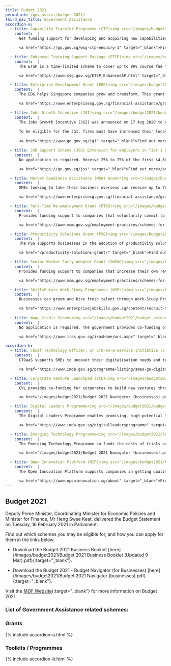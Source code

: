 ```yaml
---
title: Budget 2021
permalink: /gov-assist/budget-2021/
third_nav_title: Government Assistance
accordion-a:
  - title: Capability Transfer Programme (CTP)<img src="/images/budget2021/budget_extended.png">
    content:  |
      Get funding support for developing and acquiring new capabilities from foreign specialists.

      <a href="https://go.gov.sg/wsg-ctp-enquiry-1" target="_blank">Find out more</a>

  - title: Enhanced Training Support Package (ETSP)<img src="/images/budget2021/budget_extended.png">
    content:  |
      The ETSP is a time-limited scheme to cover up to 90% course fee funding (for selected sectors) and up to $7.50/hr absentee payroll funding for selected sector-specific traning programmes by SSG-appointed training partners for courses starting before 1 Jan 2022.

      <a href="https://www.ssg.gov.sg/ETSP_EnhancedAP.html" target="_blank">Find out more</a>   

  - title: Enterprise Development Grant (EDG)<img src="/images/budget2021/budget_enhanced.png">
    content:  |
      The EDG helps Singapore companies grow and transform. This grant supports projects that help you upgrade your business, innovate or venture overseas. Receive up to 70% support for eligible costs. (up to 80% from 1 April - 31 March 2022)

      <a href="https://www.enterprisesg.gov.sg/financial-assistance/grants/for-local-companies/enterprise-development-grant/overview" target="_blank">Find out more</a>

  - title: Jobs Growth Incentive (JGI)<img src="/images/budget2021/budget_enhanced.png">
    content:  |
      The Jobs Growth Incentive (JGI) was announced on 17 Aug 2020 to encourage employers to accelerate their hiring of local workforce from September 2020 to February 2021 (inclusive), so as to create good and long-term jobs for locals. The JGI will provide one year of salary support from the point of hire for each new local hire by employers that managed to increase their local workforce from September 2020 to February 2021 (inclusive). It was enhanced in 5 Oct and 15 Oct to provide higher tier of support to persons-with-disabilities and ex-offenders, respectively.
      
      To be eligible for the JGI, firms must have increased their local workforce, as compared to Aug 2020. This must be accompanied by an increase in local workforce earning at least $1,400 a month, as compared to Aug 2020.
      
      <a href="https://www.go.gov.sg/jgi" target="_blank">Find out more</a>

  - title: Job Support Scheme (JSS) Extension for employers in Tier 1 and 2 sectors<img src="/images/budget2021/budget_extended.png">
    content:  |
      No application is required. Receive 25% to 75% of the first $4,600 of gross monthly wages paid to each local employee. The cash grant will be automatically computed based on mandatory CPF contribution data.

      <a href="https://go.gov.sg/jss" target="_blank">Find out more</a>

  - title: Market Readiness Assistance (MRA) Grant<img src="/images/budget2021/budget_enhanced.png">
    content:  |
      SMEs looking to take their business overseas can receive up to 70% support for eligible costs with the MRA grant from 1 April 2020 - 31 March 2023. (up to 80% from 1 April - 31 March 2022).

      <a href="https://www.enterprisesg.gov.sg/financial-assistance/grants/for-local-companies/market-readiness-assistance-grant" target="_blank">Find out more</a>

  - title: Part-Time Re-employment Grant (PTRG)<img src="/images/budget2021/budget2021.png">
    content:  |
      Provides funding support to companies that voluntarily commit to providing part-time re-employment to all eligible seniors who request for it.

      <a href="https://www.mom.gov.sg/employment-practices/schemes-for-employers-and-employees/senior-worker-early-adopter-grant-and-part-time-re-employment-grant" target="_blank">Find out more</a>

  - title: Productivity Solutions Grant (PSG)<img src="/images/budget2021/budget_enhanced.png">
    content:  |
      The PSG supports businesses in the adoption of productivity solutions. Businesses can choose from a list of pre-scoped solutions and receive up to 80% funding support for eligible costs from 1 April 2020 - 31 March 2022.

      <a href="/productivity-solutions-grant/" target="_blank">Find out more</a>    

  - title: Senior Worker Early Adopter Grant (SWEAG)<img src="/images/budget2021/budget2021.png">
    content:  |
      Provides funding support to companies that increase their own retirement and re-employment ages ahead of the legislated changes.

      <a href="https://www.mom.gov.sg/employment-practices/schemes-for-employers-and-employees/senior-worker-early-adopter-grant-and-part-time-re-employment-grant" target="_blank">Find out more</a>

  - title: SkillsFuture Work-Study Programmes (WSPs)<img src="/images/budget2021/budget_enhanced.png">
    content:  |
      Businesses can groom and hire fresh talent through Work-Study Programmes across Certificate, Diploma, Post-Diploma, and Degree levels. Businesses will jointly design and deliver with Institutes of Higher Learning (IHLs) and appointed private providers.

      <a href="https://www.enterprisejobskills.gov.sg/content/recruit-talent/work-study-programme.html" target="_blank">Find out more</a>
      
  - title: Wage Credit Scheme<img src="/images/budget2021/budget_extended.png">
    content:  |
      No application is required. The government provides co-funding of wage increments for Singaporean employees earning a gross monthly wage of up to $5,000.

      <a href="https://www.iras.gov.sg/irasHome/wcs.aspx" target="_blank">Find out more</a>

accordion-b:
  - title: Chief Technology Officer, or CTO-as-a-Service initiative (CTOaaS)<img src="/images/budget2021/budget_new.png">
    content:  |
      CTOaaS supports SMEs to uncover their digitalisation needs and transform their business operations through professional IT consultancies offering end-to-end digital advice, from digital consultancy tailored to business needs, to downstream project implementation. More details in due course.

      <a href="https://www.imda.gov.sg/programme-listing/smes-go-digital/CTOaaS" target="_blank">Find out more</a>

  - title: Corporate Venture Launchpad (VCL)<img src="/images/budget2021/budget_new.png">
    content:  |
      CVL provides co-funding for corporates to build new ventures through pre-qualified venture studios. More details in due course.

      <a href="/images/budget2021/Budget 2021 Navigator (businesses).pdf" target="_blank">Find out more</a>  

  - title: Digital Leaders Programme<img src="/images/budget2021/budget_new.png">
    content:  |
      The Digital Leaders Programme enables promising, high-potential local companies to become digital leaders by equipping them with digital capabilities and talent to transform their business models and capture new growth opportunities. More details in due course.

      <a href="https://www.imda.gov.sg/digitalleadersprogramme" target="_blank">Find out more</a>

  - title: Emerging Technology Programme<img src="/images/budget2021/budget_new.png">
    content:  |
      The Emerging Technology Programme co-funds the costs of trials and adoption of frontier technologies like 5G, aritificial intelligence, and trust technologies. More details in due course.

      <a href="/images/budget2021/Budget 2021 Navigator (businesses).pdf" target="_blank">Find out more</a>

  - title: Open Innovation Platform (OIP)<img src="/images/budget2021/budget_enhanced.png">
    content:  |
      The Open Innovation Platform supports companies in getting quality and multi-disciplinary solutions to meet their digital innovation and business needs; enhanced with new features to increase scale and speed.

      <a href="https://www.openinnovation.sg/about" target="_blank">Find out more</a>
---
```


## Budget 2021

Deputy Prime Minister, Coordinating Minister for Economic Policies and Minister for Finance, Mr Heng Swee Keat, delivered the Budget Statement on Tuesday, 16 February 2021 in Parliament.

Find out which schemes you may be eligible for, and how you can apply for them in the links below.

- Download the Budget 2021 Business Booklet [here](/images/budget2021/Budget 2021 Business Booklet (Updated 9 Mar).pdf){:target="_blank"}.

- Download the Budget 2021 - Budget Navigator (for Businesses) [here](/images/budget2021/Budget 2021 Navigator (businesses).pdf){:target="_blank"}.

Visit the [MOF Website](https://www.mof.gov.sg/){:target="_blank"} for more information on Budget 2021.

### List of Government Assistance related schemes:

### Grants

{% include accordion-a.html %}

### Toolkits / Programmes

{% include accordion-b.html %}

<script src="/jquery/jquery.min.js"></script>
<script src="/jquery/bp-menu-new-tab.js"></script>
